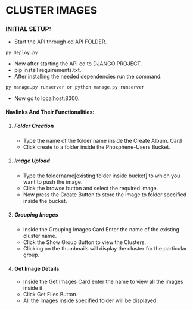 #                    CLUSTER IMAGES


### INITIAL SETUP:
* Start the API through cd API FOLDER. 
``` 
py deploy.py
```
* Now after starting the API cd to DJANGO PROJECT.
* pip install requirements.txt.
* After installing the needed dependencies run the command.
```
py manage.py runserver or python manage.py runserver
```
* Now go to localhost:8000.
#### Navlinks And Their Functionalities:
1. ##### Folder Creation
    * Type the name of the folder name inside the Create Album. Card
    * Click create to a folder inside the Phosphene-Users Bucket.
2. ##### Image Upload
    * Type the foldername[existing folder inside bucket] to which you want to push the image.
    * Click the browse button and select the required image.
    * Now press the Create Button to store the image to folder specified inside the bucket.
3. ##### Grouping Images
    * Inside the Grouping Images Card Enter the name of the existing cluster name.
    * Click the Show Group Button to view the Clusters.
    * Clicking on the thumbnails will display the cluster for the particular group.
4. #### Get Image Details
    * Inside the Get Images Card enter the name to view all the images inside it.
    * Click Get Files Button.
    * All the images inside specified folder will be displayed.    
